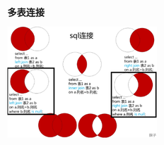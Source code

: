 ## 多表连接

<img src="../../../../../resources/leetcode/mysql_多表连接.jpg" alt="多表连接" style="zoom:33%;" />